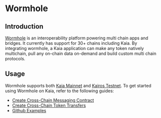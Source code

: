 # Wormhole

## Introduction <a id="introduction"></a>

[Wormhole](https://wormhole.com/docs/) is an interoperability platform powering multi chain apps and bridges. It currently has support for 30+ chains including Kaia. By integrating wormhole, a Kaia application can make any token natively multichain, pull any on-chain data on-demand and build custom multi chain protocols. 

## Usage <a id="usage"></a>

Wormhole supports both  [Kaia Mainnet](https://wormhole.com/docs/build/start-building/supported-networks/evm/#__tabbed_34_1) and [Kairos Testnet](https://wormhole.com/docs/build/start-building/supported-networks/evm/#__tabbed_35_1). To get started using Wormhole on Kaia, refer to the following guides:
* [Create Cross-Chain Messaging Contract](https://wormhole.com/docs/tutorials/messaging/cross-chain-contracts/)
* [Create Cross-Chain Token Transfers](https://wormhole.com/docs/tutorials/messaging/cross-chain-token-contracts/)
* [Github Examples](https://github.com/wormhole-foundation/wormhole-examples)
